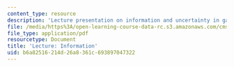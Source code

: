 ```yaml
---
content_type: resource
description: 'Lecture presentation on information and uncertainty in games. '
file: /media/https%3A/open-learning-course-data-rc.s3.amazonaws.com/cms-608-game-design-spring-2008/b6a82516214d26a8361c693897047322_MITCMS_608s08_lec13.pdf
file_type: application/pdf
resourcetype: Document
title: 'Lecture: Information'
uid: b6a82516-214d-26a8-361c-693897047322
---
```

